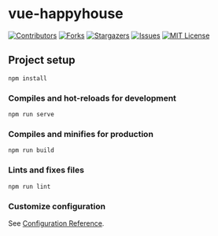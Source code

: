 # vue-happyhouse
[![Contributors][contributors-shield]][contributors-url] [![Forks][forks-shield]][forks-url] [![Stargazers][stars-shield]][stars-url] [![Issues][issues-shield]][issues-url] [![MIT License][license-shield]][license-url]

## Project setup
```
npm install
```

### Compiles and hot-reloads for development
```
npm run serve
```

### Compiles and minifies for production
```
npm run build
```

### Lints and fixes files
```
npm run lint
```

### Customize configuration
See [Configuration Reference](https://cli.vuejs.org/config/).


<!-- MARKDOWN LINKS & IMAGES -->
<!-- https://www.markdownguide.org/basic-syntax/#reference-style-links -->
[contributors-shield]: https://img.shields.io/github/contributors/wkdalsgh192/evaranks.svg?style=flat-square
[contributors-url]: https://github.com/wkdalsgh192/evaranks/graphs/contributors
[forks-shield]: https://img.shields.io/github/forks/wkdalsgh192/evaranks.svg?style=flat-square
[forks-url]: https://github.com/wkdalsgh192/evaranks/network/members
[stars-shield]: https://img.shields.io/github/stars/wkdalsgh192/evaranks.svg?style=flat-square
[stars-url]: https://github.com/wkdalsgh192/evaranks/stargazers
[issues-shield]: https://img.shields.io/github/issues/wkdalsgh192/evaranks.svg?style=flat-square
[issues-url]: https://github.com/wkdalsgh192/evaranks/issues
[license-shield]: https://img.shields.io/github/license/wkdalsgh192/evaranks.svg?style=flat-square
[license-url]: https://github.com/wkdalsgh192/evaranks/blob/master/LICENSE.txt
[linkedin-shield]: https://img.shields.io/badge/-LinkedIn-black.svg?style=flat-square&logo=linkedin&colorB=555
[linkedin-url]: https://linkedin.com/in/wkdalsgh192
[product-screenshot]: images/screenshot.png
